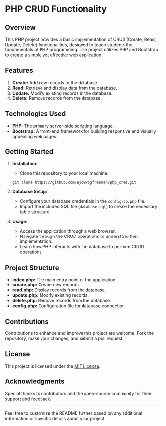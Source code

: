 # PHP CRUD Functionality

## Overview

This PHP project provides a basic implementation of CRUD (Create, Read, Update, Delete) functionalities, designed to teach students the fundamentals of PHP programming. The project utilizes PHP and Bootstrap to create a simple yet effective web application.

## Features

1. **Create:** Add new records to the database.
2. **Read:** Retrieve and display data from the database.
3. **Update:** Modify existing records in the database.
4. **Delete:** Remove records from the database.

## Technologies Used

- **PHP:** The primary server-side scripting language.
- **Bootstrap:** A front-end framework for building responsive and visually appealing web pages.

## Getting Started

1. **Installation:**

   - Clone this repository to your local machine.

   ```bash
   git clone https://github.com/ejovwogfreeman/php_crud.git
   ```

2. **Database Setup:**

   - Configure your database credentials in the `config/db.php` file.
   - Import the included SQL file (`database.sql`) to create the necessary table structure.

3. **Usage:**
   - Access the application through a web browser.
   - Navigate through the CRUD operations to understand their implementation.
   - Learn how PHP interacts with the database to perform CRUD operations.

## Project Structure

- **index.php:** The main entry point of the application.
- **create.php:** Create new records.
- **read.php:** Display records from the database.
- **update.php:** Modify existing records.
- **delete.php:** Remove records from the database.
- **config.php:** Configuration file for database connection.

## Contributions

Contributions to enhance and improve this project are welcome. Fork the repository, make your changes, and submit a pull request.

## License

This project is licensed under the [MIT License](LICENSE).

## Acknowledgments

Special thanks to contributors and the open-source community for their support and feedback.

---

Feel free to customize the README further based on any additional information or specific details about your project.
